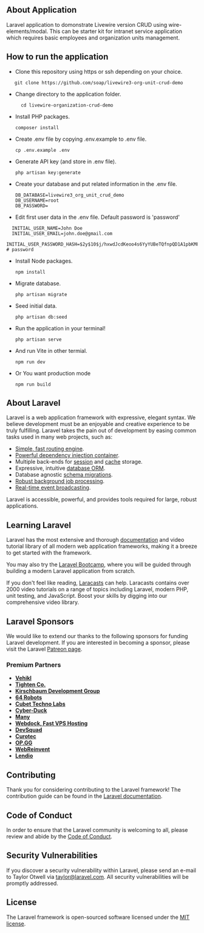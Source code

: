 ## About Application
Laravel application to domonstrate Livewire version CRUD using wire-elements/modal. This can be starter kit for intranet service application which requires basic employees and organization units management.

## How to run the application
- Clone this repository using https or ssh depending on your choice.
 ```
    git clone https://github.com/soap/livewire3-org-unit-crud-demo
  ```
- Change directory to the application folder.
  ```
    cd livewire-organization-crud-demo
  ```
- Install PHP packages.
  ```
  composer install
  ```
- Create .env file by copying .env.example to .env file.
  ```
  cp .env.example .env
  ```
- Generate API key (and store in .env file).
  ```
  php artisan key:generate
  ```
- Create your database and put related information in the .env file.
  ```
  DB_DATABASE=livewire3_org_unit_crud_demo
  DB_USERNAME=root
  DB_PASSWORD=
  ```
- Edit first user data in the .env file. Default password is 'password'
```
  INITIAL_USER_NAME=John Doe
  INITIAL_USER_EMAIL=john.doe@gmail.com
  INITIAL_USER_PASSWORD_HASH=$2y$10$j/hxwdJcdKeoo4s6YyYUBeTQfnpQD1A1pbKM8fn9i7aUNIKbJebsC # password
```
- Install Node packages.
  ```
  npm install
  ```
- Migrate database.
  ```
  php artisan migrate
  ```
- Seed initial data.
  ```
  php artisan db:seed
  ```
- Run the application in your terminal!
  ```
  php artisan serve
  ```
- And run Vite in other termial.
  ```
  npm run dev
  ```
- Or You want production mode
  ```
  npm run build
  ```
## About Laravel

Laravel is a web application framework with expressive, elegant syntax. We believe development must be an enjoyable and creative experience to be truly fulfilling. Laravel takes the pain out of development by easing common tasks used in many web projects, such as:

- [Simple, fast routing engine](https://laravel.com/docs/routing).
- [Powerful dependency injection container](https://laravel.com/docs/container).
- Multiple back-ends for [session](https://laravel.com/docs/session) and [cache](https://laravel.com/docs/cache) storage.
- Expressive, intuitive [database ORM](https://laravel.com/docs/eloquent).
- Database agnostic [schema migrations](https://laravel.com/docs/migrations).
- [Robust background job processing](https://laravel.com/docs/queues).
- [Real-time event broadcasting](https://laravel.com/docs/broadcasting).

Laravel is accessible, powerful, and provides tools required for large, robust applications.

## Learning Laravel

Laravel has the most extensive and thorough [documentation](https://laravel.com/docs) and video tutorial library of all modern web application frameworks, making it a breeze to get started with the framework.

You may also try the [Laravel Bootcamp](https://bootcamp.laravel.com), where you will be guided through building a modern Laravel application from scratch.

If you don't feel like reading, [Laracasts](https://laracasts.com) can help. Laracasts contains over 2000 video tutorials on a range of topics including Laravel, modern PHP, unit testing, and JavaScript. Boost your skills by digging into our comprehensive video library.

## Laravel Sponsors

We would like to extend our thanks to the following sponsors for funding Laravel development. If you are interested in becoming a sponsor, please visit the Laravel [Patreon page](https://patreon.com/taylorotwell).

### Premium Partners

- **[Vehikl](https://vehikl.com/)**
- **[Tighten Co.](https://tighten.co)**
- **[Kirschbaum Development Group](https://kirschbaumdevelopment.com)**
- **[64 Robots](https://64robots.com)**
- **[Cubet Techno Labs](https://cubettech.com)**
- **[Cyber-Duck](https://cyber-duck.co.uk)**
- **[Many](https://www.many.co.uk)**
- **[Webdock, Fast VPS Hosting](https://www.webdock.io/en)**
- **[DevSquad](https://devsquad.com)**
- **[Curotec](https://www.curotec.com/services/technologies/laravel/)**
- **[OP.GG](https://op.gg)**
- **[WebReinvent](https://webreinvent.com/?utm_source=laravel&utm_medium=github&utm_campaign=patreon-sponsors)**
- **[Lendio](https://lendio.com)**

## Contributing

Thank you for considering contributing to the Laravel framework! The contribution guide can be found in the [Laravel documentation](https://laravel.com/docs/contributions).

## Code of Conduct

In order to ensure that the Laravel community is welcoming to all, please review and abide by the [Code of Conduct](https://laravel.com/docs/contributions#code-of-conduct).

## Security Vulnerabilities

If you discover a security vulnerability within Laravel, please send an e-mail to Taylor Otwell via [taylor@laravel.com](mailto:taylor@laravel.com). All security vulnerabilities will be promptly addressed.

## License

The Laravel framework is open-sourced software licensed under the [MIT license](https://opensource.org/licenses/MIT).

